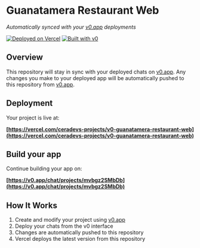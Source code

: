# Guanatamera Restaurant Web

*Automatically synced with your [v0.app](https://v0.app) deployments*

[![Deployed on Vercel](https://img.shields.io/badge/Deployed%20on-Vercel-black?style=for-the-badge&logo=vercel)](https://vercel.com/ceradevs-projects/v0-guanatamera-restaurant-web)
[![Built with v0](https://img.shields.io/badge/Built%20with-v0.app-black?style=for-the-badge)](https://v0.app/chat/projects/mvbgz2SMbDb)

## Overview

This repository will stay in sync with your deployed chats on [v0.app](https://v0.app).
Any changes you make to your deployed app will be automatically pushed to this repository from [v0.app](https://v0.app).

## Deployment

Your project is live at:

**[https://vercel.com/ceradevs-projects/v0-guanatamera-restaurant-web](https://vercel.com/ceradevs-projects/v0-guanatamera-restaurant-web)**

## Build your app

Continue building your app on:

**[https://v0.app/chat/projects/mvbgz2SMbDb](https://v0.app/chat/projects/mvbgz2SMbDb)**

## How It Works

1. Create and modify your project using [v0.app](https://v0.app)
2. Deploy your chats from the v0 interface
3. Changes are automatically pushed to this repository
4. Vercel deploys the latest version from this repository
